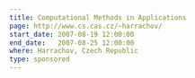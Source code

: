 ```yaml
---
title: Computational Methods in Applications
page: http://www.cs.cas.cz/~harrachov/
start_date: 2007-08-19 12:00:00
end_date:   2007-08-25 12:00:00
where: Harrachov, Czech Republic
type: sponsored
---
```


